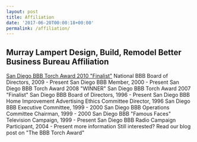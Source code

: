 ```yaml
---
layout: post
title: Affiliation
date: '2017-06-20T00:00:18+00:00'
permalink: /affiliation/
---
```

<h2>Murray Lampert Design, Build, Remodel Better Business Bureau Affiliation</h2>
<a href="http://murraylampert.com">San Diego BBB Torch Award 2010 "Finalist"</a>
National BBB Board of Directors, 2009 - Present
San Diego BBB Member, 2000 - Present
San Diego BBB Torch Award 2008 "WINNER"
San Diego BBB Torch Award 2007 "Finalist"
San Diego BBB Board of Directors, 1996 - Present
San Diego BBB Home Improvement Advertising Ethics Committee Director, 1996
San Diego BBB Executive Committee, 1999 - 2000
San Diego BBB Operations Committee Chairman, 1999 - 2000
San Diego BBB "Famous Faces" Television Campaign, 1999 - Present
San Diego BBB Radio Campaign Participant, 2004 - Present
more information Still interested? Read our blog post on "The BBB Torch Award"
